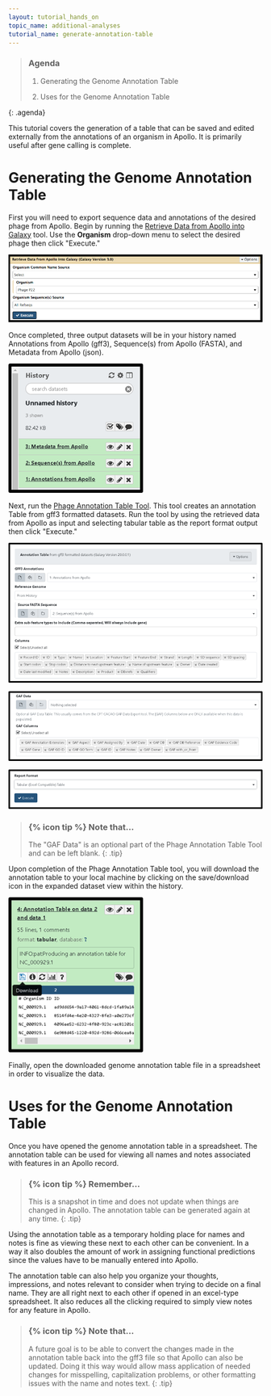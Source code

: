 ```yaml
---
layout: tutorial_hands_on
topic_name: additional-analyses
tutorial_name: generate-annotation-table
---
```


> ### Agenda
>
> 1. Generating the Genome Annotation Table
>
> 2. Uses for the Genome Annotation Table
> 
>
{: .agenda}

This tutorial covers the generation of a table that can be saved and edited externally from the annotations of an organism in Apollo. It is primarily useful after gene calling is complete.

# Generating the Genome Annotation Table

First you will need to export sequence data and annotations of the desired phage from Apollo. Begin by running the [Retrieve Data from Apollo into Galaxy](https://cpt.tamu.edu/galaxy/root?tool_id=edu.tamu.cpt2.webapollo.export) tool. Use the **Organism** drop-down menu to select the desired phage then click "Execute." 

![](../../images/genome-annotation-table/1_retrieve_data_tool.png)

Once completed, three output datasets will be in your history named Annotations from Apollo (gff3), Sequence(s) from Apollo (FASTA), and Metadata from Apollo (json).

![](../../images/genome-annotation-table/2_retrieve_data_history.png)

Next, run the [Phage Annotation Table Tool](https://cpt.tamu.edu/galaxy/root?tool_id=edu.tamu.cpt2.phage.annotation_table). This tool creates an annotation Table from gff3 formatted datasets. Run the tool by using the retrieved data from Apollo as input and selecting tabular table as the report format output then click "Execute."

![](../../images/genome-annotation-table/3_annotation_table_input.png)

![](../../images/genome-annotation-table/gaf_data.png)

![](../../images/genome-annotation-table/4_annotation_table_output.png)

> ### {% icon tip %} Note that...
> The "GAF Data" is an optional part of the Phage Annotation Table Tool and can be left blank.
{: .tip}

Upon completion of the Phage Annotation Table tool,  you will download the annotation table to your local machine by clicking on the save/download icon in the expanded dataset view within the history. 

![](../../images/genome-annotation-table/5_download_table.png)

Finally, open the downloaded genome annotation table file in a spreadsheet in order to visualize the data.


# Uses for the Genome Annotation Table

Once you have opened the genome annotation table in a spreadsheet. The annotation table can be used for viewing all names and notes associated with features in an Apollo record. 

> ### {% icon tip %} Remember...
> This is a snapshot in time and does not update when things are changed in Apollo. The annotation table can be generated again at any time.
{: .tip}

Using the annotation table as a temporary holding place for names and notes is fine as viewing these next to each other can be convenient. In a way it also doubles the amount of work in assigning functional predictions since the values have to be manually entered into Apollo.

The annotation table can also help you organize your thoughts, impressions, and notes relevant to consider when trying to decide on a final name. They are all right next to each other if opened in an excel-type spreadsheet. It also reduces all the clicking required to simply view notes for any feature in Apollo. 

> ### {% icon tip %} Note that...
> A future goal is to be able to convert the changes made in the annotation table back into the gff3 file so that Apollo can also be updated. Doing it this way would allow mass application of needed changes for misspelling, capitalization problems, or other formatting issues with the name and notes text.
{: .tip}

